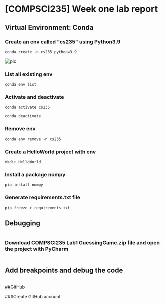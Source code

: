 # [COMPSCI235] Week one lab report

## Virtual Environment: Conda

### Create an env called "cs235" using Python3.9
```
conda create -n cs235 python=3.9
```
![pic]("/pic/1.png")

### List all existing env
```
conda env list
```
### Activate and deactivate
```
conda activate cs235

conda deactivate
```
### Remove env
```
conda env remove -n cs235
```

### Create a HelloWorld project with env
```
mkdir HelloWorld
```
### Install a package numpy
```
pip install numpy
```
### Generate requirements.txt file
```
pip freeze > requirements.txt
```
## Debugging
```

```
### Download COMPSCI235 Lab1 GuessingGame.zip file and open the project with PyCharm
```

```
## Add breakpoints and debug the code
```

```

##GitHub

###Create GitHub account

